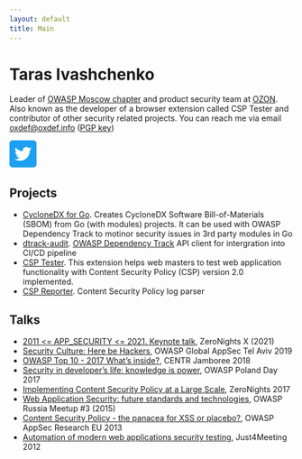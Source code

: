 ```yaml
---
layout: default
title: Main
---
```


# Taras Ivashchenko

Leader of [OWASP Moscow chapter](https://www.owasp.org/index.php/Moscow) 
and product security team at [OZON](https://www.ozon.ru). 
Also known as the developer of a browser extension called CSP Tester 
and contributor of other security related projects. You can reach me 
via email [oxdef@oxdef.info](mailto:oxdef@oxdef.info) ([PGP key](/assets/publickey.txt))

[![Twitter logo](/assets/images/twitter48.png)](https://twitter.com/oxdef)

## Projects

* [CycloneDX for Go](https://github.com/ozonru/cyclonedx-go). Creates CycloneDX Software Bill-of-Materials (SBOM) from Go (with modules) projects. It can be used with OWASP Dependency Track to motinor security issues in 3rd party modules in Go
* [dtrack-audit](https://github.com/ozonru/dtrack-audit). [OWASP Dependency Track](https://dependencytrack.org/) API client for intergration into CI/CD pipeline
* [CSP Tester](https://oxdef.info/csp-tester). This extension helps web masters to test web application functionality with Content Security Policy (CSP) version 2.0 implemented.
* [CSP Reporter](https://oxdef.info/csp-reporter). Content Security Policy log parser

## Talks

* [2011 <= APP_SECURITY <= 2021. Keynote talk](https://speakerdeck.com/oxdef/keynote-at-zeronights-x-2021), ZeroNights X (2021)
* [Security Culture: Here be Hackers](https://speakerdeck.com/oxdef/security-culture-here-be-hackers), OWASP Global AppSec Tel Aviv 2019
* [OWASP Top 10 - 2017 What’s inside?](https://speakerdeck.com/oxdef/owasp-top-10-2017-whats-inside), CENTR Jamboree 2018
* [Security in developer’s life: knowledge is power](https://speakerdeck.com/oxdef/security-in-developers-life-knowledge-is-power), OWASP Poland Day 2017
* [Implementing Content Security Policy at a Large Scale](https://speakerdeck.com/oxdef/implementing-content-security-policy-at-a-large-scale), ZeroNights 2017
* [Web Application Security: future standards and technologies](https://speakerdeck.com/oxdef/web-application-security-future-standards-and-technologies), OWASP Russia Meetup #3 (2015)
* [Content Security Policy - the panacea for XSS or placebo?](https://speakerdeck.com/oxdef/content-security-policy-the-panacea-for-xss-or-placebo), OWASP AppSec Research EU 2013
* [Automation of modern web applications security testing](https://speakerdeck.com/oxdef/automation-of-modern-web-applications-security-testing), Just4Meeting 2012
